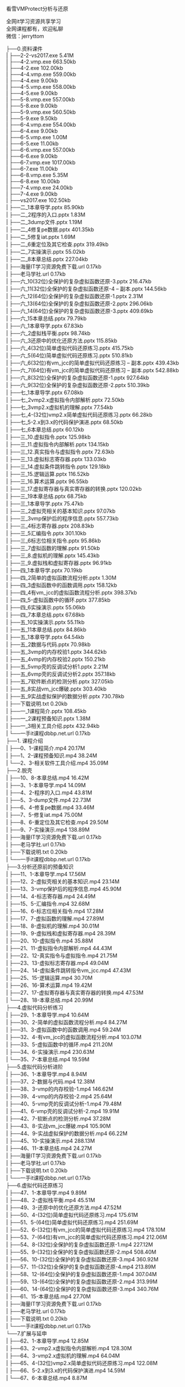 看雪VMProtect分析与还原

全网it学习资源共享学习<br>全网课程都有，欢迎私聊<br>微信：jerryttom<br>

├──0.资料课件<br> | ├──2-2-vs2017.exe 5.41M<br> | ├──4-2.vmp.exe 663.50kb<br> | ├──4-2.exe 102.00kb<br> | ├──4-4.vmp.exe 559.00kb<br> | ├──4-4.exe 9.00kb<br> | ├──4-5.vmp.exe 558.00kb<br> | ├──4-5.exe 9.00kb<br> | ├──5-8.vmp.exe 557.00kb<br> | ├──5-8.exe 9.00kb<br> | ├──5-9.vmp.exe 560.50kb<br> | ├──5-9.exe 9.50kb<br> | ├──6-4.vmp.exe 554.00kb<br> | ├──6-4.exe 9.00kb<br> | ├──6-5.vmp.exe 1.00M<br> | ├──6-5.exe 11.00kb<br> | ├──6-6.vmp.exe 557.00kb<br> | ├──6-6.exe 9.00kb<br> | ├──6-7.vmp.exe 1017.00kb<br> | ├──6-7.exe 11.00kb<br> | ├──6-8.vmp.exe 5.35M<br> | ├──6-8.exe 10.00kb<br> | ├──7-4.vmp.exe 24.00kb<br> | ├──7-4.exe 9.00kb<br> | ├──vs2017.exe 102.50kb<br> | ├──二_1本章导学.pptx 85.90kb<br> | ├──二_2程序的入口.pptx 1.83M<br> | ├──二_3dump文件.pptx 1.19M<br> | ├──二_4修复pe数据.pptx 401.35kb<br> | ├──二_5修复iat.pptx 1.69M<br> | ├──二_6重定位及其它检查.pptx 319.49kb<br> | ├──二_7实操演示.pptx 55.02kb<br> | ├──二_8本章总结.pptx 227.04kb<br> | ├──海量IT学习资源免费下载.url 0.17kb<br> | ├──老马学社.url 0.17kb<br> | ├──六_10(32位)全保护的复杂虚拟函数还原-3.pptx 216.47kb<br> | ├──六_11(32位)全保护的复杂虚拟函数还原-4 – 副本.pptx 144.56kb<br> | ├──六_12(64位)全保护的复杂虚拟函数还原-1.pptx 2.31M<br> | ├──六_13(64位)全保护的复杂虚拟函数还原-2.pptx 296.06kb<br> | ├──六_14(64位)全保护的复杂虚拟函数还原-3.pptx 409.69kb<br> | ├──六_15本章总结.pptx 79.79kb<br> | ├──六_1本章导学.pptx 67.83kb<br> | ├──六_2虚拟栈平衡.pptx 98.74kb<br> | ├──六_3还原中的优化还原方法.pptx 115.85kb<br> | ├──六_4(32位)简单虚拟代码还原练习.pptx 415.75kb<br> | ├──六_5(64位)简单虚拟代码还原练习.pptx 510.81kb<br> | ├──六_6(32位)有vm_jcc的简单虚拟代码还原练习 – 副本.pptx 439.43kb<br> | ├──六_7(64位)有vm_jcc的简单虚拟代码还原练习 – 副本.pptx 542.88kb<br> | ├──六_8(32位)全保护的复杂虚拟函数还原-1.pptx 927.64kb<br> | ├──六_9(32位)全保护的复杂虚拟函数还原-2.pptx 510.39kb<br> | ├──七_1本章导学.pptx 67.08kb<br> | ├──七_2vmp2.x虚拟指令内部解析.pptx 72.50kb<br> | ├──七_3vmp2.x虚拟机的理解.pptx 77.54kb<br> | ├──七_4-(32位)vmp2.x简单虚拟代码还原练习.pptx 66.28kb<br> | ├──七_5-2.x到3.x的代码保护演进.pptx 68.50kb<br> | ├──七_6本章总结.pptx 60.12kb<br> | ├──三_10.虚拟指令.pptx 125.98kb<br> | ├──三_11.虚拟指令内部解析.pptx 134.15kb<br> | ├──三_12.真实指令与虚拟指令.pptx 72.63kb<br> | ├──三_13.虚拟标志寄存器.pptx 133.03kb<br> | ├──三_14.虚拟条件跳转指令.pptx 129.18kb<br> | ├──三_15.逻辑运算.pptx 116.52kb<br> | ├──三_16.算术运算.pptx 96.55kb<br> | ├──三_17.虚拟寄存器与真实寄存器的转换.pptx 120.02kb<br> | ├──三_19本章总结.pptx 68.75kb<br> | ├──三_1本章导学.pptx 75.47kb<br> | ├──三_2虚拟壳相关的基本知识.pptx 97.07kb<br> | ├──三_3vmp保护后的程序信息.pptx 557.73kb<br> | ├──三_4标志寄存器.pptx 208.83kb<br> | ├──三_5汇编指令.pptx 301.10kb<br> | ├──三_6标志位相关指令.pptx 95.86kb<br> | ├──三_7虚拟函数的理解.pptx 91.50kb<br> | ├──三_8.虚拟机的理解.pptx 145.43kb<br> | ├──三_9.虚拟栈和虚拟寄存器.pptx 96.91kb<br> | ├──四_1本章导学.pptx 70.19kb<br> | ├──四_2简单的虚拟函数流程分析.pptx 1.30M<br> | ├──四_3虚拟函数中的函数调用.pptx 158.12kb<br> | ├──四_4有vm_jcc的虚拟函数流程分析.pptx 398.37kb<br> | ├──四_5-虚拟函数中的循环.pptx 377.85kb<br> | ├──四_6实操演示.pptx 55.06kb<br> | ├──四_7本章总结.pptx 67.68kb<br> | ├──五_10实操演示.pptx 55.11kb<br> | ├──五_11本章总结.pptx 84.86kb<br> | ├──五_1本章导学.pptx 64.54kb<br> | ├──五_2数据与代码.pptx 70.98kb<br> | ├──五_3vmp的内存校验1.pptx 344.62kb<br> | ├──五_4vmp的内存校验2.pptx 150.21kb<br> | ├──五_5vmp壳的反调试分析1.pptx 2.21M<br> | ├──五_6vmp壳的反调试分析2.pptx 357.18kb<br> | ├──五_7软件断点的检测分析.pptx 327.05kb<br> | ├──五_8实战vm_jcc爆破.pptx 303.40kb<br> | ├──五_9实战虚拟保护的数据分析.pptx 730.78kb<br> | ├──下载说明.txt 0.20kb<br> | ├──一_1课程简介.pptx 108.45kb<br> | ├──一_2课程预备知识.pptx 1.38M<br> | ├──一_3相关工具介绍.pptx 432.94kb<br> | └──一手it课程dbbp.net.url 0.17kb<br> ├──1. 课程介绍<br> | ├──0、1-课程简介.mp4 20.17M<br> | ├──1、2-课程预备知识.mp4 38.24M<br> | └──2、3-相关软件工具介绍.mp4 35.09M<br> ├──2.脱壳<br> | ├──10、8-本章总结.mp4 16.42M<br> | ├──3、1-本章导学.mp4 14.09M<br> | ├──4、2-程序的入口.mp4 43.81M<br> | ├──5、3-dump文件.mp4 22.73M<br> | ├──6、4-修复pe数据.mp4 33.46M<br> | ├──7、5-修复iat.mp4 75.00M<br> | ├──8、6-重定位及其它检查.mp4 29.50M<br> | ├──9、7-实操演示.mp4 138.89M<br> | ├──海量IT学习资源免费下载.url 0.17kb<br> | ├──老马学社.url 0.17kb<br> | ├──下载说明.txt 0.20kb<br> | └──一手it课程dbbp.net.url 0.17kb<br> ├──3.分析还原前的预备知识<br> | ├──11、1-本章导学.mp4 17.56M<br> | ├──12、2-虚拟壳相关的基本知识.mp4 23.14M<br> | ├──13、3-vmp保护后的程序信息.mp4 45.90M<br> | ├──14、4-标志寄存器.mp4 24.49M<br> | ├──15、5-汇编指令.mp4 32.68M<br> | ├──16、6-标志位相关指令.mp4 17.28M<br> | ├──17、7-虚拟函数的理解.mp4 27.89M<br> | ├──18、8-虚拟机的理解.mp4 30.01M<br> | ├──19、9-虚拟栈和虚拟寄存器.mp4 28.39M<br> | ├──20、10-虚拟指令.mp4 35.88M<br> | ├──21、11-虚拟指令内部解析.mp4 44.43M<br> | ├──22、12-真实指令与虚拟指令.mp4 21.75M<br> | ├──23、13-虚拟标志寄存器.mp4 49.04M<br> | ├──24、14-虚拟条件跳转指令vm_jcc.mp4 47.43M<br> | ├──25、15-逻辑运算.mp4 30.70M<br> | ├──26、16-算术运算.mp4 19.42M<br> | ├──27、17-虚拟寄存器与真实寄存器的转换.mp4 47.53M<br> | └──28、18-本章总结.mp4 20.99M<br> ├──4.虚拟代码分析练习<br> | ├──29、1-本章导学.mp4 10.64M<br> | ├──30、2-简单的虚拟函数流程分析.mp4 84.27M<br> | ├──31、3-虚拟函数中的函数调用.mp4 59.24M<br> | ├──32、4-有vm_jcc的虚拟函数流程分析.mp4 103.07M<br> | ├──33、5-虚拟函数中的循环.mp4 211.20M<br> | ├──34、6-实操演示.mp4 230.63M<br> | └──35、7-本章总结.mp4 19.59M<br> ├──5.虚拟代码分析进阶<br> | ├──36、1-本章导学.mp4 8.94M<br> | ├──37、2-数据与代码.mp4 12.38M<br> | ├──38、3-vmp的内存校验-1.mp4 146.62M<br> | ├──39、4-vmp的内存校验-2.mp4 25.64M<br> | ├──40、5-vmp壳的反调试分析-1.mp4 79.48M<br> | ├──41、6-vmp壳的反调试分析-2.mp4 19.91M<br> | ├──42、7-软断点的检测分析.mp4 37.28M<br> | ├──43、8-实战vm_jcc爆破.mp4 105.90M<br> | ├──44、9-实战虚拟保护的数据分析.mp4 66.22M<br> | ├──45、10-实操演示.mp4 288.13M<br> | ├──46、11-本章总结.mp4 24.27M<br> | ├──海量IT学习资源免费下载.url 0.17kb<br> | ├──老马学社.url 0.17kb<br> | ├──下载说明.txt 0.20kb<br> | └──一手it课程dbbp.net.url 0.17kb<br> ├──6.虚拟代码还原练习<br> | ├──47、1-本章导学.mp4 9.89M<br> | ├──48、2-虚拟栈平衡.mp4 45.51M<br> | ├──49、3-还原中的优化还原方法.mp4 47.52M<br> | ├──50、4-(32位)简单虚拟代码还原练习.mp4 175.61M<br> | ├──51、5-(64位)简单虚拟代码还原练习.mp4 251.69M<br> | ├──52、6-(32位)有vm_jcc的简单虚拟代码还原练习.mp4 178.10M<br> | ├──53、7-(64位)有vm_jcc的简单虚拟代码还原练习.mp4 212.06M<br> | ├──54、8-(32位)全保护的复杂虚拟函数还原-1.mp4 227.12M<br> | ├──55、9-(32位)全保护的复杂虚拟函数还原-2.mp4 508.40M<br> | ├──56、10-(32位)全保护的复杂虚拟函数还原-3.mp4 360.92M<br> | ├──57、11-(32位)全保护的复杂虚拟函数还原-4.mp4 213.89M<br> | ├──58、12-(64位)全保护的复杂虚拟函数还原-1.mp4 307.04M<br> | ├──59、13-(64位)全保护的复杂虚拟函数还原-2.mp4 313.99M<br> | ├──60、14-(64位)全保护的复杂虚拟函数还原-3.mp4 340.76M<br> | ├──61、15-本章总结.mp4 27.70M<br> | ├──海量IT学习资源免费下载.url 0.17kb<br> | ├──老马学社.url 0.17kb<br> | ├──下载说明.txt 0.20kb<br> | └──一手it课程dbbp.net.url 0.17kb<br> └──7.扩展与延申<br> | ├──62、1-本章导学.mp4 12.85M<br> | ├──63、2-vmp2.x虚拟指令内部解析.mp4 128.30M<br> | ├──64、3-vmp2.x虚拟机的理解.mp4 64.04M<br> | ├──65、4-(32位)vmp2.x简单虚拟代码还原练习.mp4 122.08M<br> | ├──66、5-2.x到3.x的代码保护演进.mp4 14.59M<br> | └──67、6-本章总结.mp4 8.87M